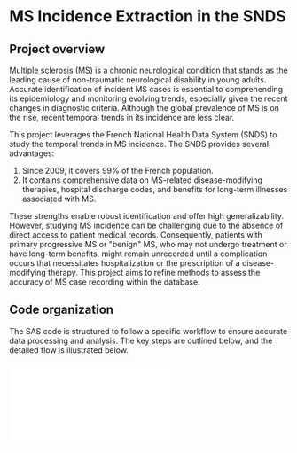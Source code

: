 # MS Incidence Extraction in the SNDS

## Project overview

Multiple sclerosis (MS) is a chronic neurological condition that stands as the leading cause of non-traumatic neurological disability in young adults. Accurate identification of incident MS cases is essential to comprehending its epidemiology and monitoring evolving trends, especially given the recent changes in diagnostic criteria. Although the global prevalence of MS is on the rise, recent temporal trends in its incidence are less clear.

This project leverages the French National Health Data System (SNDS) to study the temporal trends in MS incidence. The SNDS provides several advantages:

1. Since 2009, it covers 99% of the French population. 
2. It contains comprehensive data on MS-related disease-modifying therapies, hospital discharge codes, and benefits for long-term illnesses associated with MS.

These strengths enable robust identification and offer high generalizability. However, studying MS incidence can be challenging due to the absence of direct access to patient medical records. Consequently, patients with primary progressive MS or "benign" MS, who may not undergo treatment or have long-term benefits, might remain unrecorded until a complication occurs that necessitates hospitalization or the prescription of a disease-modifying therapy. This project aims to refine methods to assess the accuracy of MS case recording within the database.


## Code organization

The SAS code is structured to follow a specific workflow to ensure accurate data processing and analysis. The key steps are outlined below, and the detailed flow is illustrated below.

![Data flow](DATA_FLOW_MS_SNDS.pdf)
